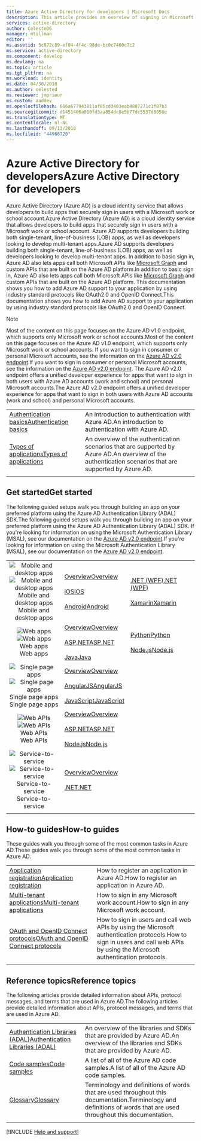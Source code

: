 ```yaml
---
title: Azure Active Directory for developers | Microsoft Docs
description: This article provides an overview of signing in Microsoft work and school accounts by using Azure Active Directory.
services: active-directory
author: CelesteDG
manager: mtillman
editor: ''
ms.assetid: 5c872c89-ef04-4f4c-98de-bc0c7460c7c2
ms.service: active-directory
ms.component: develop
ms.devlang: na
ms.topic: article
ms.tgt_pltfrm: na
ms.workload: identity
ms.date: 04/30/2018
ms.author: celested
ms.reviewer: jmprieur
ms.custom: aaddev
ms.openlocfilehash: 666a677943811af05cd3403eab4887271c1f87b3
ms.sourcegitcommit: d1451406a010fd3aa854dc8e5b77dc5537d8050e
ms.translationtype: MT
ms.contentlocale: nl-NL
ms.lasthandoff: 09/13/2018
ms.locfileid: "44966720"
---
```

# <a name="azure-active-directory-for-developers"></a><span data-ttu-id="ceb93-103">Azure Active Directory for developers</span><span class="sxs-lookup"><span data-stu-id="ceb93-103">Azure Active Directory for developers</span></span>

<span data-ttu-id="ceb93-104">Azure Active Directory (Azure AD) is a cloud identity service that allows developers to build apps that securely sign in users with a Microsoft work or school account.</span><span class="sxs-lookup"><span data-stu-id="ceb93-104">Azure Active Directory (Azure AD) is a cloud identity service that allows developers to build apps that securely sign in users with a Microsoft work or school account.</span></span> <span data-ttu-id="ceb93-105">Azure AD supports developers building both single-tenant, line-of-business (LOB) apps, as well as developers looking to develop multi-tenant apps.</span><span class="sxs-lookup"><span data-stu-id="ceb93-105">Azure AD supports developers building both single-tenant, line-of-business (LOB) apps, as well as developers looking to develop multi-tenant apps.</span></span> <span data-ttu-id="ceb93-106">In addition to basic sign in, Azure AD also lets apps call both Microsoft APIs like [Microsoft Graph](https://developer.microsoft.com/en-us/graph/docs/concepts/overview) and custom APIs that are built on the Azure AD platform.</span><span class="sxs-lookup"><span data-stu-id="ceb93-106">In addition to basic sign in, Azure AD also lets apps call both Microsoft APIs like [Microsoft Graph](https://developer.microsoft.com/en-us/graph/docs/concepts/overview) and custom APIs that are built on the Azure AD platform.</span></span> <span data-ttu-id="ceb93-107">This documentation shows you how to add Azure AD support to your application by using industry standard protocols like OAuth2.0 and OpenID Connect.</span><span class="sxs-lookup"><span data-stu-id="ceb93-107">This documentation shows you how to add Azure AD support to your application by using industry standard protocols like OAuth2.0 and OpenID Connect.</span></span>

> [!NOTE]
> <span data-ttu-id="ceb93-108">Most of the content on this page focuses on the Azure AD v1.0 endpoint, which supports only Microsoft work or school accounts.</span><span class="sxs-lookup"><span data-stu-id="ceb93-108">Most of the content on this page focuses on the Azure AD v1.0 endpoint, which supports only Microsoft work or school accounts.</span></span> <span data-ttu-id="ceb93-109">If you want to sign in consumer or personal Microsoft accounts, see the information on the [Azure AD v2.0 endpoint](active-directory-appmodel-v2-overview.md).</span><span class="sxs-lookup"><span data-stu-id="ceb93-109">If you want to sign in consumer or personal Microsoft accounts, see the information on the [Azure AD v2.0 endpoint](active-directory-appmodel-v2-overview.md).</span></span> <span data-ttu-id="ceb93-110">The Azure AD v2.0 endpoint offers a unified developer experience for apps that want to sign in both users with Azure AD accounts (work and school) and personal Microsoft accounts.</span><span class="sxs-lookup"><span data-stu-id="ceb93-110">The Azure AD v2.0 endpoint offers a unified developer experience for apps that want to sign in both users with Azure AD accounts (work and school) and personal Microsoft accounts.</span></span>

| | |
| --- | --- |
|[<span data-ttu-id="ceb93-111">Authentication basics</span><span class="sxs-lookup"><span data-stu-id="ceb93-111">Authentication basics</span></span>](authentication-scenarios.md) | <span data-ttu-id="ceb93-112">An introduction to authentication with Azure AD.</span><span class="sxs-lookup"><span data-stu-id="ceb93-112">An introduction to authentication with Azure AD.</span></span> |
|[<span data-ttu-id="ceb93-113">Types of applications</span><span class="sxs-lookup"><span data-stu-id="ceb93-113">Types of applications</span></span>](authentication-scenarios.md#application-types-and-scenarios) | <span data-ttu-id="ceb93-114">An overview of the authentication scenarios that are supported by Azure AD.</span><span class="sxs-lookup"><span data-stu-id="ceb93-114">An overview of the authentication scenarios that are supported by Azure AD.</span></span> |      
| | |

## <a name="get-started"></a><span data-ttu-id="ceb93-115">Get started</span><span class="sxs-lookup"><span data-stu-id="ceb93-115">Get started</span></span>
<span data-ttu-id="ceb93-116">The following guided setups walk you through building an app on your preferred platform using the Azure AD Authentication Library (ADAL) SDK.</span><span class="sxs-lookup"><span data-stu-id="ceb93-116">The following guided setups walk you through building an app on your preferred platform using the Azure AD Authentication Library (ADAL) SDK.</span></span> <span data-ttu-id="ceb93-117">If you're looking for information on using the Microsoft Authentication Library (MSAL), see our documentation on the [Azure AD v2.0 endpoint](active-directory-appmodel-v2-overview.md).</span><span class="sxs-lookup"><span data-stu-id="ceb93-117">If you're looking for information on using the Microsoft Authentication Library (MSAL), see our documentation on the [Azure AD v2.0 endpoint](active-directory-appmodel-v2-overview.md).</span></span>

|  |  |  |  |
| --- | --- | --- | --- |
| <span data-ttu-id="ceb93-118"><center>![Mobile and desktop apps](./media/azure-ad-developers-guide/NativeApp_Icon.png)</span><span class="sxs-lookup"><span data-stu-id="ceb93-118"><center>![Mobile and desktop apps](./media/azure-ad-developers-guide/NativeApp_Icon.png)</span></span><br /><span data-ttu-id="ceb93-119">Mobile and desktop apps</center></span><span class="sxs-lookup"><span data-stu-id="ceb93-119">Mobile and desktop apps</center></span></span> | [<span data-ttu-id="ceb93-120">Overview</span><span class="sxs-lookup"><span data-stu-id="ceb93-120">Overview</span></span>](authentication-scenarios.md#native-application-to-web-api)<br /><br />[<span data-ttu-id="ceb93-121">iOS</span><span class="sxs-lookup"><span data-stu-id="ceb93-121">iOS</span></span>](quickstart-v1-ios.md)<br /><br />[<span data-ttu-id="ceb93-122">Android</span><span class="sxs-lookup"><span data-stu-id="ceb93-122">Android</span></span>](quickstart-v1-android.md) | [<span data-ttu-id="ceb93-123">.NET (WPF)</span><span class="sxs-lookup"><span data-stu-id="ceb93-123">.NET (WPF)</span></span>](quickstart-v1-dotnet.md)<br /><br />[<span data-ttu-id="ceb93-124">Xamarin</span><span class="sxs-lookup"><span data-stu-id="ceb93-124">Xamarin</span></span>](quickstart-v1-xamarin.md) |
| <span data-ttu-id="ceb93-125"><center>![Web apps](./media/azure-ad-developers-guide/Web_app.png)</span><span class="sxs-lookup"><span data-stu-id="ceb93-125"><center>![Web apps](./media/azure-ad-developers-guide/Web_app.png)</span></span><br /><span data-ttu-id="ceb93-126">Web apps</center></span><span class="sxs-lookup"><span data-stu-id="ceb93-126">Web apps</center></span></span> | [<span data-ttu-id="ceb93-127">Overview</span><span class="sxs-lookup"><span data-stu-id="ceb93-127">Overview</span></span>](authentication-scenarios.md#web-browser-to-web-application)<br /><br />[<span data-ttu-id="ceb93-128">ASP.NET</span><span class="sxs-lookup"><span data-stu-id="ceb93-128">ASP.NET</span></span>](quickstart-v1-aspnet-webapp.md)<br /><br />[<span data-ttu-id="ceb93-129">Java</span><span class="sxs-lookup"><span data-stu-id="ceb93-129">Java</span></span>](https://github.com/Azure-Samples/active-directory-java-webapp-openidconnect) | [<span data-ttu-id="ceb93-130">Python</span><span class="sxs-lookup"><span data-stu-id="ceb93-130">Python</span></span>](https://github.com/Azure-Samples/active-directory-python-webapp-graphapi)<br/><br/> [<span data-ttu-id="ceb93-131">Node.js</span><span class="sxs-lookup"><span data-stu-id="ceb93-131">Node.js</span></span>](quickstart-v1-openid-connect-code.md) |
| <span data-ttu-id="ceb93-132"><center>![Single page apps](./media/azure-ad-developers-guide/SPA.png)</span><span class="sxs-lookup"><span data-stu-id="ceb93-132"><center>![Single page apps](./media/azure-ad-developers-guide/SPA.png)</span></span><br /><span data-ttu-id="ceb93-133">Single page apps</center></span><span class="sxs-lookup"><span data-stu-id="ceb93-133">Single page apps</center></span></span> | [<span data-ttu-id="ceb93-134">Overview</span><span class="sxs-lookup"><span data-stu-id="ceb93-134">Overview</span></span>](authentication-scenarios.md#single-page-application-spa)<br /><br />[<span data-ttu-id="ceb93-135">AngularJS</span><span class="sxs-lookup"><span data-stu-id="ceb93-135">AngularJS</span></span>](quickstart-v1-angularjs-spa.md)<br /><br />[<span data-ttu-id="ceb93-136">JavaScript</span><span class="sxs-lookup"><span data-stu-id="ceb93-136">JavaScript</span></span>](https://github.com/Azure-Samples/active-directory-javascript-singlepageapp-dotnet-webapi) |  |
| <span data-ttu-id="ceb93-137"><center>![Web APIs](./media/azure-ad-developers-guide/Web_API.png)</span><span class="sxs-lookup"><span data-stu-id="ceb93-137"><center>![Web APIs](./media/azure-ad-developers-guide/Web_API.png)</span></span><br /><span data-ttu-id="ceb93-138">Web APIs</center></span><span class="sxs-lookup"><span data-stu-id="ceb93-138">Web APIs</center></span></span> | [<span data-ttu-id="ceb93-139">Overview</span><span class="sxs-lookup"><span data-stu-id="ceb93-139">Overview</span></span>](authentication-scenarios.md#web-application-to-web-api)<br /><br />[<span data-ttu-id="ceb93-140">ASP.NET</span><span class="sxs-lookup"><span data-stu-id="ceb93-140">ASP.NET</span></span>](quickstart-v1-dotnet-webapi.md)<br /><br />[<span data-ttu-id="ceb93-141">Node.js</span><span class="sxs-lookup"><span data-stu-id="ceb93-141">Node.js</span></span>](quickstart-v1-nodejs-webapi.md) | &nbsp; |
| <span data-ttu-id="ceb93-142"><center>![Service-to-service](./media/azure-ad-developers-guide/Service_App.png)</span><span class="sxs-lookup"><span data-stu-id="ceb93-142"><center>![Service-to-service](./media/azure-ad-developers-guide/Service_App.png)</span></span><br /><span data-ttu-id="ceb93-143">Service-to-service</center></span><span class="sxs-lookup"><span data-stu-id="ceb93-143">Service-to-service</center></span></span> | [<span data-ttu-id="ceb93-144">Overview</span><span class="sxs-lookup"><span data-stu-id="ceb93-144">Overview</span></span>](authentication-scenarios.md#daemon-or-server-application-to-web-api)<br /><br />[<span data-ttu-id="ceb93-145">.NET</span><span class="sxs-lookup"><span data-stu-id="ceb93-145">.NET</span></span>](sample-v1-code.md#daemon-applications-accessing-web-apis-with-the-applications-identity)|  |
|  |  |  |  |  |

## <a name="how-to-guides"></a><span data-ttu-id="ceb93-146">How-to guides</span><span class="sxs-lookup"><span data-stu-id="ceb93-146">How-to guides</span></span>
<span data-ttu-id="ceb93-147">These guides walk you through some of the most common tasks in Azure AD.</span><span class="sxs-lookup"><span data-stu-id="ceb93-147">These guides walk you through some of the most common tasks in Azure AD.</span></span>

|                                                                           |  |
|---------------------------------------------------------------------------| --- |
|[<span data-ttu-id="ceb93-148">Application registration</span><span class="sxs-lookup"><span data-stu-id="ceb93-148">Application registration</span></span>](quickstart-v1-integrate-apps-with-azure-ad.md)           | <span data-ttu-id="ceb93-149">How to register an application in Azure AD.</span><span class="sxs-lookup"><span data-stu-id="ceb93-149">How to register an application in Azure AD.</span></span> |
|[<span data-ttu-id="ceb93-150">Multi-tenant applications</span><span class="sxs-lookup"><span data-stu-id="ceb93-150">Multi-tenant applications</span></span>](howto-convert-app-to-be-multi-tenant.md)    | <span data-ttu-id="ceb93-151">How to sign in any Microsoft work account.</span><span class="sxs-lookup"><span data-stu-id="ceb93-151">How to sign in any Microsoft work account.</span></span> |
|[<span data-ttu-id="ceb93-152">OAuth and OpenID Connect protocols</span><span class="sxs-lookup"><span data-stu-id="ceb93-152">OAuth and OpenID Connect protocols</span></span>](v1-protocols-openid-connect-code.md)| <span data-ttu-id="ceb93-153">How to sign in users and call web APIs by using the Microsoft authentication protocols.</span><span class="sxs-lookup"><span data-stu-id="ceb93-153">How to sign in users and call web APIs by using the Microsoft authentication protocols.</span></span> |
|  |  |

## <a name="reference-topics"></a><span data-ttu-id="ceb93-154">Reference topics</span><span class="sxs-lookup"><span data-stu-id="ceb93-154">Reference topics</span></span>
<span data-ttu-id="ceb93-155">The following articles provide detailed information about APIs, protocol messages, and terms that are used in Azure AD.</span><span class="sxs-lookup"><span data-stu-id="ceb93-155">The following articles provide detailed information about APIs, protocol messages, and terms that are used in Azure AD.</span></span>

|                                                                                   | |
| ----------------------------------------------------------------------------------| --- |
| [<span data-ttu-id="ceb93-156">Authentication Libraries (ADAL)</span><span class="sxs-lookup"><span data-stu-id="ceb93-156">Authentication Libraries (ADAL)</span></span>](active-directory-authentication-libraries.md)   | <span data-ttu-id="ceb93-157">An overview of the libraries and SDKs that are provided by Azure AD.</span><span class="sxs-lookup"><span data-stu-id="ceb93-157">An overview of the libraries and SDKs that are provided by Azure AD.</span></span> |
| [<span data-ttu-id="ceb93-158">Code samples</span><span class="sxs-lookup"><span data-stu-id="ceb93-158">Code samples</span></span>](sample-v1-code.md)                                  | <span data-ttu-id="ceb93-159">A list of all of the Azure AD code samples.</span><span class="sxs-lookup"><span data-stu-id="ceb93-159">A list of all of the Azure AD code samples.</span></span> |
| [<span data-ttu-id="ceb93-160">Glossary</span><span class="sxs-lookup"><span data-stu-id="ceb93-160">Glossary</span></span>](developer-glossary.md)                                      | <span data-ttu-id="ceb93-161">Terminology and definitions of words that are used throughout this documentation.</span><span class="sxs-lookup"><span data-stu-id="ceb93-161">Terminology and definitions of words that are used throughout this documentation.</span></span> |
|  |  |


[!INCLUDE [Help and support](../../../includes/active-directory-develop-help-support-include.md)]

